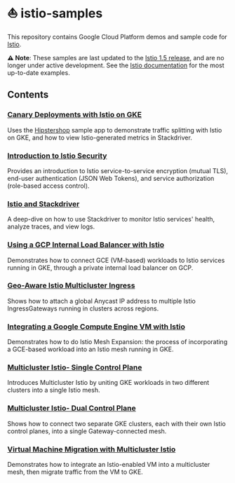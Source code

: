 # ⛵️ istio-samples

This repository contains Google Cloud Platform demos and sample code for [Istio](https://istio.io/).

**⚠️ Note**: These samples are last updated to the [Istio 1.5 release](https://github.com/istio/istio/releases/), and are no longer under active development. See the [Istio documentation](https://istio.io/) for the most up-to-date examples.

## Contents

### [Canary Deployments with Istio on GKE](/istio-canary-gke)

Uses the [Hipstershop](https://github.com/GoogleCloudPlatform/microservices-demo) sample app to demonstrate traffic splitting with Istio on GKE, and how to view Istio-generated metrics in Stackdriver.

### [Introduction to Istio Security](/security-intro)

Provides an introduction to Istio service-to-service encryption (mutual TLS), end-user authentication (JSON Web Tokens), and service authorization (role-based access control).

### [Istio and Stackdriver](/istio-stackdriver)

A deep-dive on how to use Stackdriver to monitor Istio services' health, analyze traces, and view logs.

### [Using a GCP Internal Load Balancer with Istio](/internal-load-balancer)

Demonstrates how to connect GCE (VM-based) workloads to Istio services running in GKE, through a private internal load balancer on GCP.

### [Geo-Aware Istio Multicluster Ingress](/multicluster-ingress)

Shows how to attach a global Anycast IP address to multiple Istio IngressGateways running in clusters across regions.

### [Integrating a Google Compute Engine VM with Istio](/mesh-expansion-gce)

Demonstrates how to do Istio Mesh Expansion: the process of incorporating a GCE-based workload into an Istio mesh running in GKE.

### [Multicluster Istio- Single Control Plane](/multicluster-gke/single-control-plane)

Introduces Multicluster Istio by uniting GKE workloads in two different clusters into a single Istio mesh.

### [Multicluster Istio- Dual Control Plane](/multicluster-gke/dual-control-plane)

Shows how to connect two separate GKE clusters, each with their own Istio control planes, into a single Gateway-connected mesh.

### [Virtual Machine Migration with Multicluster Istio](/multicluster-gke/vm-migration/)

Demonstrates how to integrate an Istio-enabled VM into a multicluster mesh, then migrate traffic from the VM to GKE.